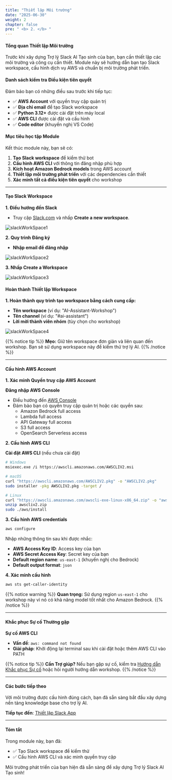 ```yaml
---
title: "Thiết lập Môi trường"
date: "2025-06-30"
weight: 2
chapter: false
pre: " <b> 2. </b> "
---
```


#### Tổng quan Thiết lập Môi trường

Trước khi xây dựng Trợ lý Slack AI Tạo sinh của bạn, bạn cần thiết lập các môi trường và công cụ cần thiết. Module này sẽ hướng dẫn bạn tạo Slack workspace, cấu hình dịch vụ AWS và chuẩn bị môi trường phát triển.

#### Danh sách kiểm tra Điều kiện tiên quyết

Đảm bảo bạn có những điều sau trước khi tiếp tục:

- ✅ **AWS Account** với quyền truy cập quản trị
- ✅ **Địa chỉ email** để tạo Slack workspace
- ✅ **Python 3.12+** được cài đặt trên máy local
- ✅ **AWS CLI** được cài đặt và cấu hình
- ✅ **Code editor** (khuyến nghị VS Code)

#### Mục tiêu học tập Module

Kết thúc module này, bạn sẽ có:

1. **Tạo Slack workspace** để kiểm thử bot
2. **Cấu hình AWS CLI** với thông tin đăng nhập phù hợp
3. **Kích hoạt Amazon Bedrock models** trong AWS account
4. **Thiết lập môi trường phát triển** với các dependencies cần thiết
5. **Xác minh tất cả điều kiện tiên quyết** cho workshop

---

#### Tạo Slack Workspace

**1. Điều hướng đến Slack**

- Truy cập [Slack.com](https://slack.com/) và nhấp **Create a new workspace**.

![slackWorkSpace1](/images/2-environment-setup/slackWorkSpace1.png?width=90pc)

**2. Quy trình Đăng ký**

- **Nhập email để đăng nhập**

![slackWorkSpace2](/images/2-environment-setup/slackWorkSpace2.png?width=90pc)

**3. Nhấp Create a Workspace**

![slackWorkSpace3](/images/2-environment-setup/slackWorkSpace3.png?width=90pc)

#### Hoàn thành Thiết lập Workspace

**1. Hoàn thành quy trình tạo workspace bằng cách cung cấp:**

- **Tên workspace** (ví dụ: "AI-Assistant-Workshop")
- **Tên channel** (ví dụ: "#ai-assistant")
- **Lời mời thành viên nhóm** (tùy chọn cho workshop)

![slackWorkSpace4](/images/2-environment-setup/slackWorkSpace4.png?width=90pc)

{{% notice tip %}}
**Mẹo:** Giữ tên workspace đơn giản và liên quan đến workshop. Bạn sẽ sử dụng workspace này để kiểm thử trợ lý AI.
{{% /notice %}}

---

#### Cấu hình AWS Account

**1. Xác minh Quyền truy cập AWS Account**

**Đăng nhập AWS Console**

- Điều hướng đến [AWS Console](https://console.aws.amazon.com/)
- Đảm bảo bạn có quyền truy cập quản trị hoặc các quyền sau:
  - Amazon Bedrock full access
  - Lambda full access
  - API Gateway full access
  - S3 full access
  - OpenSearch Serverless access

**2. Cấu hình AWS CLI**

**Cài đặt AWS CLI** (nếu chưa cài đặt)

```bash
# Windows
msiexec.exe /i https://awscli.amazonaws.com/AWSCLIV2.msi

# macOS
curl "https://awscli.amazonaws.com/AWSCLIV2.pkg" -o "AWSCLIV2.pkg"
sudo installer -pkg AWSCLIV2.pkg -target /

# Linux
curl "https://awscli.amazonaws.com/awscli-exe-linux-x86_64.zip" -o "awscliv2.zip"
unzip awscliv2.zip
sudo ./aws/install
```

**3. Cấu hình AWS credentials**

```bash
aws configure
```

Nhập những thông tin sau khi được nhắc:

- **AWS Access Key ID**: Access key của bạn
- **AWS Secret Access Key**: Secret key của bạn
- **Default region name**: `us-east-1` (khuyến nghị cho Bedrock)
- **Default output format**: `json`

**4. Xác minh cấu hình**

```bash
aws sts get-caller-identity
```

{{% notice warning %}}
**Quan trọng:** Sử dụng region `us-east-1` cho workshop này vì nó có khả năng model tốt nhất cho Amazon Bedrock.
{{% /notice %}}

---

#### Khắc phục Sự cố Thường gặp

**Sự cố AWS CLI**

- **Vấn đề**: `aws: command not found`
- **Giải pháp**: Khởi động lại terminal sau khi cài đặt hoặc thêm AWS CLI vào PATH

{{% notice tip %}}
**Cần Trợ giúp?** Nếu bạn gặp sự cố, kiểm tra [Hướng dẫn Khắc phục Sự cố](https://docs.aws.amazon.com/cli/v1/userguide/cli-chap-troubleshooting.html) hoặc hỏi người hướng dẫn workshop.
{{% /notice %}}

---

#### Các bước tiếp theo

Với môi trường được cấu hình đúng cách, bạn đã sẵn sàng bắt đầu xây dựng nền tảng knowledge base cho trợ lý AI.

**Tiếp tục đến**: [Thiết lập Slack App](../3-slack_app/)

---

#### Tóm tắt

Trong module này, bạn đã:

- ✅ Tạo Slack workspace để kiểm thử
- ✅ Cấu hình AWS CLI và xác minh quyền truy cập

Môi trường phát triển của bạn hiện đã sẵn sàng để xây dựng Trợ lý Slack AI Tạo sinh!
